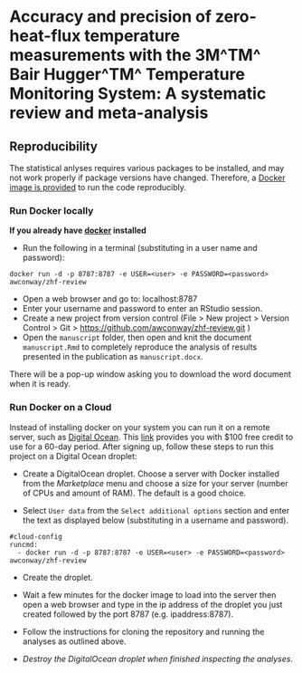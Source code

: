 # Accuracy and precision of zero-heat-flux temperature measurements with the 3M^TM^ Bair Hugger^TM^ Temperature Monitoring System: A systematic review and meta-analysis

## Reproducibility

The statistical anlyses requires various packages to be installed, and may not work properly if package versions have changed. Therefore, a [Docker image is provided](https://hub.docker.com/repository/docker/awconway/hfnosedrct) to run the code reproducibly.

### Run Docker locally

**If you already have [docker](https://docs.docker.com/install/) installed**

- Run the following in a terminal (substituting in a user name and password):

```
docker run -d -p 8787:8787 -e USER=<user> -e PASSWORD=<password> awconway/zhf-review
```

- Open a web browser and go to: localhost:8787
- Enter your username and password to enter an RStudio session.
- Create a new project from version control (File > New project > Version Control > Git > https://github.com/awconway/zhf-review.git )
- Open the `manuscript` folder, then open and knit the document `manuscript.Rmd` to completely reproduce the analysis of results presented in the publication as `manuscript.docx`.

There will be a pop-up window asking you to download the word document when it is ready.


### Run Docker on a Cloud

Instead of installing docker on your system you can run it on a remote server, such as [Digital Ocean](https://www.digitialocean.com). This [link](https://m.do.co/c/89cf8df06791) provides you with $100 free credit to use for a 60-day period. After signing up, follow these steps to run this project on a Digital Ocean droplet:

- Create a DigitalOcean droplet. Choose a server with Docker installed from the *Marketplace* menu and choose a size for your server (number of CPUs and amount of RAM). The default is a good choice.

- Select `User data` from the `Select additional options` section and enter the text as displayed below (substituting in a username and password).

```
#cloud-config
runcmd:
  - docker run -d -p 8787:8787 -e USER=<user> -e PASSWORD=<password> awconway/zhf-review
```

- Create the droplet.

- Wait a few minutes for the docker image to load into the server then open a web browser and type in the ip address of the droplet you just created followed by the port 8787 (e.g. ipaddress:8787).

- Follow the instructions for cloning the repository and running the analyses as outlined above.

- *Destroy the DigitalOcean droplet when finished inspecting the analyses.*


